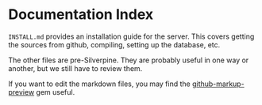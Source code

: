 # Documentation Index

`INSTALL.md` provides an installation guide for the server. This covers getting
the sources from github, compiling, setting up the database, etc.

The other files are pre-Silverpine. They are probably useful in one way or
another, but we still have to review them.

If you want to edit the markdown files, you may find the
[github-markup-preview](https://github.com/norswap/github-markup-preview) gem
useful.
